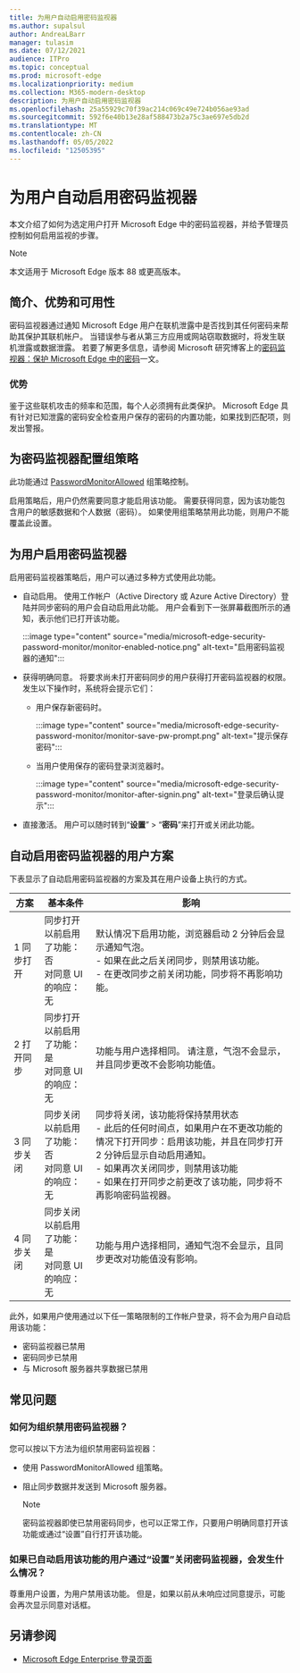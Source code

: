 ```yaml
---
title: 为用户自动启用密码监视器
ms.author: supalsul
author: AndreaLBarr
manager: tulasim
ms.date: 07/12/2021
audience: ITPro
ms.topic: conceptual
ms.prod: microsoft-edge
ms.localizationpriority: medium
ms.collection: M365-modern-desktop
description: 为用户自动启用密码监视器
ms.openlocfilehash: 25a55929c70f39ac214c069c49e724b056ae93ad
ms.sourcegitcommit: 592f6e40b13e28af588473b2a75c3ae697e5db2d
ms.translationtype: MT
ms.contentlocale: zh-CN
ms.lasthandoff: 05/05/2022
ms.locfileid: "12505395"
---
```

# <a name="password-monitor-auto-enabled-for-users"></a>为用户自动启用密码监视器

本文介绍了如何为选定用户打开 Microsoft Edge 中的密码监视器，并给予管理员控制如何启用监视的步骤。

> [!NOTE]
> 本文适用于 Microsoft Edge 版本 88 或更高版本。

## <a name="introduction-benefits-and-availability"></a>简介、优势和可用性

密码监视器通过通知 Microsoft Edge 用户在联机泄露中是否找到其任何密码来帮助其保护其联机帐户。 当错误参与者从第三方应用或网站窃取数据时，将发生联机泄露或数据泄露。 若要了解更多信息，请参阅 Microsoft 研究博客上的[密码监视器：保护 Microsoft Edge 中的密码](https://www.microsoft.com/research/blog/password-monitor-safeguarding-passwords-in-microsoft-edge/)一文。

### <a name="benefits"></a>优势

鉴于这些联机攻击的频率和范围，每个人必须拥有此类保护。 Microsoft Edge 具有针对已知泄露的密码安全检查用户保存的密码的内置功能，如果找到匹配项，则发出警报。  

## <a name="configure-group-policy-for-password-monitor"></a>为密码监视器配置组策略

此功能通过 [PasswordMonitorAllowed](./microsoft-edge-policies.md#passwordmonitorallowed) 组策略控制。

启用策略后，用户仍然需要同意才能启用该功能。 需要获得同意，因为该功能包含用户的敏感数据和个人数据（密码）。 如果使用组策略禁用此功能，则用户不能覆盖此设置。  

## <a name="enabling-password-monitor-for-users"></a>为用户启用密码监视器

启用密码监视器策略后，用户可以通过多种方式使用此功能。

- 自动启用。 使用工作帐户（Active Directory 或 Azure Active Directory）登陆并同步密码的用户会自动启用此功能。 用户会看到下一张屏幕截图所示的通知，表示他们已打开该功能。

  :::image type="content" source="media/microsoft-edge-security-password-monitor/monitor-enabled-notice.png" alt-text="启用密码监视器的通知":::

-  获得明确同意。 将要求尚未打开密码同步的用户获得打开密码监视器的权限。 发生以下操作时，系统将会提示它们：
   - 用户保存新密码时。
 
     :::image type="content" source="media/microsoft-edge-security-password-monitor/monitor-save-pw-prompt.png" alt-text="提示保存密码":::

   - 当用户使用保存的密码登录浏览器时。
  
     :::image type="content" source="media/microsoft-edge-security-password-monitor/monitor-after-signin.png" alt-text="登录后确认提示":::
   
- 直接激活。 用户可以随时转到“**设置**” > “**密码**”来打开或关闭此功能。

## <a name="user-scenarios-with-password-monitor-auto-enabled"></a>自动启用密码监视器的用户方案

下表显示了自动启用密码监视器的方案及其在用户设备上执行的方式。

| 方案 | 基本条件 | 影响 |
|--|--|--|
| 1 同步打开 | 同步打开<br>以前启用了功能：否<br>对同意 UI 的响应：无 | 默认情况下启用功能，浏览器启动 2 分钟后会显示通知气泡。<br>- 如果在此之后关闭同步，则禁用该功能。<br>- 在更改同步之前关闭功能，同步将不再影响功能。   |
| 2 打开同步 | 同步打开<br>以前启用了功能：是<br>对同意 UI 的响应：无 | 功能与用户选择相同。  请注意，气泡不会显示，并且同步更改不会影响功能值。|
| 3 同步关闭 | 同步关闭<br>以前启用了功能：否<br>对同意 UI 的响应：无 | 同步将关闭，该功能将保持禁用状态<br>- 此后的任何时间点，如果用户在不更改功能的情况下打开同步：启用该功能，并且在同步打开 2 分钟后显示自动启用通知。 <br> - 如果再次关闭同步，则禁用该功能 <br>- 如果在打开同步之前更改了该功能，同步将不再影响密码监视器。  |  
| 4 同步关闭 | 同步关闭<br>以前启用了功能：是<br>对同意 UI 的响应：无 | 功能与用户选择相同，通知气泡不会显示，且同步更改对功能值没有影响。  |

此外，如果用户使用通过以下任一策略限制的工作帐户登录，将不会为用户自动启用该功能：

- 密码监视器已禁用  
- 密码同步已禁用
- 与 Microsoft 服务器共享数据已禁用

## <a name="frequently-asked-questions"></a>常见问题

### <a name="how-can-password-monitor-be-disabled-for-my-organization"></a>如何为组织禁用密码监视器？

您可以按以下方法为组织禁用密码监视器：
- 使用 PasswordMonitorAllowed 组策略。
- 阻止同步数据并发送到 Microsoft 服务器。

  > [!NOTE]
  > 密码监视器即使已禁用密码同步，也可以正常工作，只要用户明确同意打开该功能或通过“设置”自行打开该功能。

### <a name="what-happens-if-a-user-for-whom-the-feature-has-been-auto-enabled-turns-password-monitor-off-via-settings"></a>如果已自动启用该功能的用户通过“设置”关闭密码监视器，会发生什么情况？

尊重用户设置，为用户禁用该功能。 但是，如果以前从未响应过同意提示，可能会再次显示同意对话框。

## <a name="see-also"></a>另请参阅

- [Microsoft Edge Enterprise 登录页面](https://aka.ms/EdgeEnterprise)